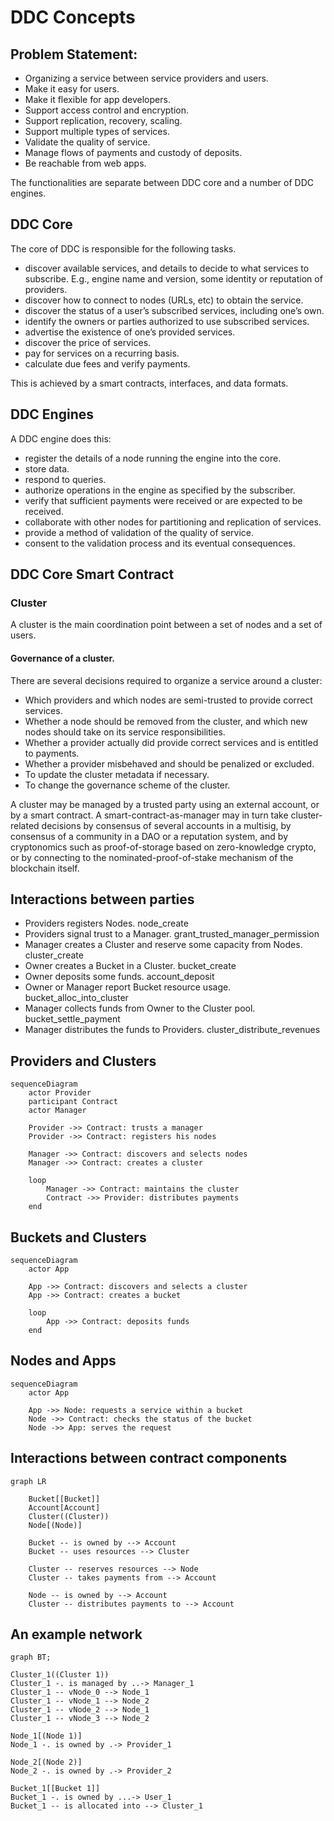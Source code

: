 # DDC Concepts

## Problem Statement:

- Organizing a service between service providers and users.
- Make it easy for users.
- Make it flexible for app developers.
- Support access control and encryption.
- Support replication, recovery, scaling.
- Support multiple types of services.
- Validate the quality of service.
- Manage flows of payments and custody of deposits.
- Be reachable from web apps.

The functionalities are separate between DDC core and a number of DDC engines.

## DDC Core

The core of DDC is responsible for the following tasks.

- discover available services, and details to decide to what services to subscribe. E.g., engine name and version, some identity or reputation of providers.
- discover how to connect to nodes (URLs, etc) to obtain the service.
- discover the status of a user’s subscribed services, including one’s own.
- identify the owners or parties authorized to use subscribed services.
- advertise the existence of one’s provided services.
- discover the price of services.
- pay for services on a recurring basis.
- calculate due fees and verify payments.

This is achieved by a smart contracts, interfaces, and data formats.


## DDC Engines

A DDC engine does this:

- register the details of a node running the engine into the core.
- store data.
- respond to queries.
- authorize operations in the engine as specified by the subscriber.
- verify that sufficient payments were received or are expected to be received.
- collaborate with other nodes for partitioning and replication of services.
- provide a method of validation of the quality of service.
- consent to the validation process and its eventual consequences.

## DDC Core Smart Contract

### Cluster

A cluster is the main coordination point between a set of nodes and a set of users.

#### Governance of a cluster.

There are several decisions required to organize a service around a cluster:
- Which providers and which nodes are semi-trusted to provide correct services.
- Whether a node should be removed from the cluster, and which new nodes should take on its service responsibilities.
- Whether a provider actually did provide correct services and is entitled to payments.
- Whether a provider misbehaved and should be penalized or excluded.
- To update the cluster metadata if necessary.
- To change the governance scheme of the cluster.

A cluster may be managed by a trusted party using an external account, or by a smart contract. A smart-contract-as-manager may in turn take cluster-related decisions by consensus of several accounts in a multisig, by consensus of a community in a DAO or a reputation system, and by cryptonomics such as proof-of-storage based on zero-knowledge crypto, or by connecting to the nominated-proof-of-stake mechanism of the blockchain itself.


## Interactions between parties

- Providers registers Nodes.
    node_create
- Providers signal trust to a Manager.
    grant_trusted_manager_permission
- Manager creates a Cluster and reserve some capacity from Nodes.
    cluster_create
- Owner creates a Bucket in a Cluster.
    bucket_create
- Owner deposits some funds.
    account_deposit
- Owner or Manager report Bucket resource usage.
    bucket_alloc_into_cluster
- Manager collects funds from Owner to the Cluster pool.
    bucket_settle_payment
- Manager distributes the funds to Providers.
    cluster_distribute_revenues

## Providers and Clusters

```mermaid
sequenceDiagram
    actor Provider
    participant Contract
    actor Manager

    Provider ->> Contract: trusts a manager
    Provider ->> Contract: registers his nodes

    Manager ->> Contract: discovers and selects nodes
    Manager ->> Contract: creates a cluster

    loop
        Manager ->> Contract: maintains the cluster
        Contract ->> Provider: distributes payments
    end

```


## Buckets and Clusters

```mermaid
sequenceDiagram
    actor App

    App ->> Contract: discovers and selects a cluster
    App ->> Contract: creates a bucket

    loop
        App ->> Contract: deposits funds
    end
```


## Nodes and Apps

```mermaid
sequenceDiagram
    actor App

    App ->> Node: requests a service within a bucket
    Node ->> Contract: checks the status of the bucket
    Node ->> App: serves the request

```


## Interactions between contract components

```mermaid
graph LR

    Bucket[[Bucket]]
    Account[Account]
    Cluster((Cluster))
    Node[(Node)]

    Bucket -- is owned by --> Account
    Bucket -- uses resources --> Cluster

    Cluster -- reserves resources --> Node
    Cluster -- takes payments from --> Account

    Node -- is owned by --> Account
    Cluster -- distributes payments to --> Account

```


## An example network

```mermaid
graph BT;

Cluster_1((Cluster 1))
Cluster_1 -. is managed by ..-> Manager_1
Cluster_1 -- vNode_0 --> Node_1
Cluster_1 -- vNode_1 --> Node_2
Cluster_1 -- vNode_2 --> Node_1
Cluster_1 -- vNode_3 --> Node_2

Node_1[(Node 1)]
Node_1 -. is owned by .-> Provider_1

Node_2[(Node 2)]
Node_2 -. is owned by .-> Provider_2

Bucket_1[[Bucket 1]]
Bucket_1 -. is owned by ...-> User_1
Bucket_1 -- is allocated into --> Cluster_1

```

